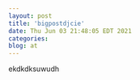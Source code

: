 ```yaml
---
layout: post
title: 'bigpostdjcie'
date: Thu Jun 03 21:48:05 EDT 2021
categories: 
blog: at
---
```

ekdkdksuwudh